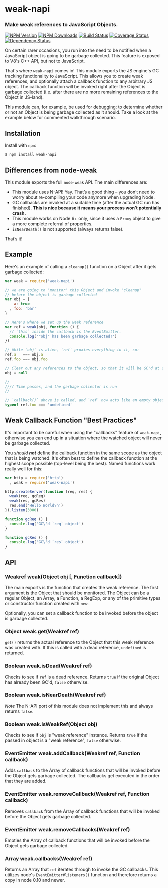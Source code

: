 weak-napi
=========
### Make weak references to JavaScript Objects.

[![NPM Version](https://img.shields.io/npm/v/weak-napi.svg?style=flat)](https://npmjs.org/package/weak-napi)
[![NPM Downloads](https://img.shields.io/npm/dm/weak-napi.svg?style=flat)](https://npmjs.org/package/weak-napi)
[![Build Status](https://travis-ci.org/node-ffi-napi/weak-napi.svg?style=flat&branch=master)](https://travis-ci.org/node-ffi-napi/weak-napi?branch=master)
[![Coverage Status](https://coveralls.io/repos/node-ffi-napi/weak-napi/badge.svg?branch=master)](https://coveralls.io/r/node-ffi-napi/weak-napi?branch=master)
[![Dependency Status](https://david-dm.org/node-ffi-napi/weak-napi.svg?style=flat)](https://david-dm.org/node-ffi-napi/weak-napi)

On certain rarer occasions, you run into the need to be notified when a JavaScript
object is going to be garbage collected. This feature is exposed to V8's C++ API,
but not to JavaScript.

That's where `weak-napi` comes in! This module exports the JS engine's GC tracking
functionality to JavaScript. This allows you to create weak references, and
optionally attach a callback function to any arbitrary JS object. The callback
function will be invoked right after the Object is garbage collected (i.e. after
there are no more remaining references to the Object in JS-land).

This module can, for example, be used for debugging; to determine whether or not
an Object is being garbage collected as it should.
Take a look at the example below for commented walkthrough scenario.


Installation
------------

Install with `npm`:

``` bash
$ npm install weak-napi
```

Differences from node-weak
--------------------------

This module exports the full `node-weak` API. The main differences are:

- This module uses N-API! Yay. That’s a good thing – you don’t need to worry
  about re-compiling your code anymore when upgrading Node.
- GC callbacks are invoked at a suitable time (after the actual GC run has
  finished). **This is nice because it means your process won’t
  potentially crash.**
- This module works on Node 6+ only, since it uses a `Proxy` object to give a
  more complete referral of properties.
- `isNearDeath()` is not supported (always returns false).

That’s it!

Example
-------

Here's an example of calling a `cleanup()` function on a Object after it gets
garbage collected:

``` js
var weak = require('weak-napi')

// we are going to "monitor" this Object and invoke "cleanup"
// before the object is garbage collected
var obj = {
    a: true
  , foo: 'bar'
}

// Here's where we set up the weak reference
var ref = weak(obj, function () {
  // `this` inside the callback is the EventEmitter.
  console.log('"obj" has been garbage collected!')
})

// While `obj` is alive, `ref` proxies everything to it, so:
ref.a   === obj.a
ref.foo === obj.foo

// Clear out any references to the object, so that it will be GC'd at some point...
obj = null

//
//// Time passes, and the garbage collector is run
//

// `callback()` above is called, and `ref` now acts like an empty object.
typeof ref.foo === 'undefined'
```


Weak Callback Function "Best Practices"
---------------------------------------

It's important to be careful when using the "callbacks" feature of `weak-napi`,
otherwise you can end up in a situation where the watched object will never
be garbage collected.

You _should **not**_ define the callback function in the same scope as the
object that is being watched. It's often best to define the callback function
at the highest scope possible (top-level being the best). Named functions
work really well for this:

``` js
var http = require('http')
  , weak = require('weak-napi')

http.createServer(function (req, res) {
  weak(req, gcReq)
  weak(res, gcRes)
  res.end('Hello World\n')
}).listen(3000)

function gcReq () {
  console.log('GC\'d `req` object')
}

function gcRes () {
  console.log('GC\'d `res` object')
}
```


API
---

### Weakref weak(Object obj [, Function callback])

The main exports is the function that creates the weak reference.
The first argument is the Object that should be monitored.
The Object can be a regular Object, an Array, a Function, a RegExp, or any of
the primitive types or constructor function created with `new`.

Optionally, you can set a callback function to be invoked
before the object is garbage collected.


### Object weak.get(Weakref ref)

`get()` returns the actual reference to the Object that this weak reference was
created with. If this is called with a dead reference, `undefined` is returned.


### Boolean weak.isDead(Weakref ref)

Checks to see if `ref` is a dead reference. Returns `true` if the original Object
has already been GC'd, `false` otherwise.


### Boolean weak.isNearDeath(Weakref ref)

*Note* The N-API port of this module does not implement this and
always returns `false`.


### Boolean weak.isWeakRef(Object obj)

Checks to see if `obj` is "weak reference" instance. Returns `true` if the
passed in object is a "weak reference", `false` otherwise.


### EventEmitter weak.addCallback(Weakref ref, Function callback)

Adds `callback` to the Array of callback functions that will be invoked before the
Object gets garbage collected. The callbacks get executed in the order that they
are added.


### EventEmitter weak.removeCallback(Weakref ref, Function callback)

Removes `callback` from the Array of callback functions that will be invoked before
the Object gets garbage collected.


### EventEmitter weak.removeCallbacks(Weakref ref)

Empties the Array of callback functions that will be invoked before the Object gets
garbage collected.


### Array weak.callbacks(Weakref ref)

Returns an Array that `ref` iterates through to invoke the GC callbacks. This
utilizes node's `EventEmitter#listeners()` function and therefore returns a copy
in node 0.10 and newer.
